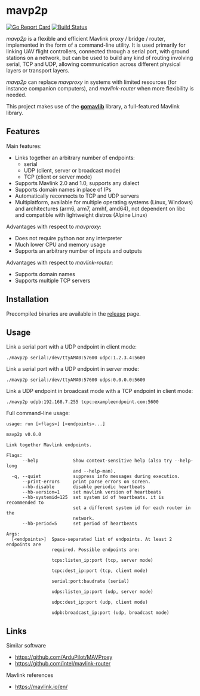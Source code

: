 
# mavp2p

[![Go Report Card](https://goreportcard.com/badge/github.com/gswly/mavp2p)](https://goreportcard.com/report/github.com/gswly/mavp2p)
[![Build Status](https://travis-ci.org/gswly/mavp2p.svg?branch=master)](https://travis-ci.org/gswly/mavp2p)

_mavp2p_ is a flexible and efficient Mavlink proxy / bridge / router, implemented in the form of a command-line utility. It is used primarily for linking UAV flight controllers, connected through a serial port, with ground stations on a network, but can be used to build any kind of routing involving serial, TCP and UDP, allowing communication across different physical layers or transport layers.

_mavp2p_ can replace _mavproxy_ in systems with limited resources (for instance companion computers), and _mavlink-router_ when more flexibility is needed.

This project makes use of the [**gomavlib**](https://github.com/gswly/gomavlib) library, a full-featured Mavlink library.

## Features

Main features:
* Links together an arbitrary number of endpoints:
  * serial
  * UDP (client, server or broadcast mode)
  * TCP (client or server mode)
* Supports Mavlink 2.0 and 1.0, supports any dialect
* Supports domain names in place of IPs
* Automatically reconnects to TCP and UDP servers
* Multiplatform, available for multiple operating systems (Linux, Windows) and architectures (arm6, arm7, armhf, amd64), not dependent on libc and compatible with lightweight distros (Alpine Linux)

Advantages with respect to _mavproxy_:
* Does not require python nor any interpreter
* Much lower CPU and memory usage
* Supports an arbitrary number of inputs and outputs

Advantages with respect to _mavlink-router_:
* Supports domain names
* Supports multiple TCP servers

## Installation

Precompiled binaries are available in the [release](https://github.com/gswly/mavp2p/releases) page.

## Usage

Link a serial port with a UDP endpoint in client mode:
```
./mavp2p serial:/dev/ttyAMA0:57600 udpc:1.2.3.4:5600
```

Link a serial port with a UDP endpoint in server mode:
```
./mavp2p serial:/dev/ttyAMA0:57600 udps:0.0.0.0:5600
```

Link a UDP endpoint in broadcast mode with a TCP endpoint in client mode:
```
./mavp2p udpb:192.168.7.255 tcpc:exampleendpoint.com:5600
```

Full command-line usage:
```
usage: run [<flags>] [<endpoints>...]

mavp2p v0.0.0

Link together Mavlink endpoints.

Flags:
      --help             Show context-sensitive help (also try --help-long
                         and --help-man).
  -q, --quiet            suppress info messages during execution.
      --print-errors     print parse errors on screen.
      --hb-disable       disable periodic heartbeats
      --hb-version=1     set mavlink version of heartbeats
      --hb-systemid=125  set system id of heartbeats. it is recommended to
                         set a different system id for each router in the
                         network.
      --hb-period=5      set period of heartbeats

Args:
  [<endpoints>]  Space-separated list of endpoints. At least 2 endpoints are
                 required. Possible endpoints are:

                 tcps:listen_ip:port (tcp, server mode)

                 tcpc:dest_ip:port (tcp, client mode)

                 serial:port:baudrate (serial)

                 udps:listen_ip:port (udp, server mode)

                 udpc:dest_ip:port (udp, client mode)

                 udpb:broadcast_ip:port (udp, broadcast mode)

```

## Links

Similar software
* https://github.com/ArduPilot/MAVProxy
* https://github.com/intel/mavlink-router

Mavlink references
* https://mavlink.io/en/
